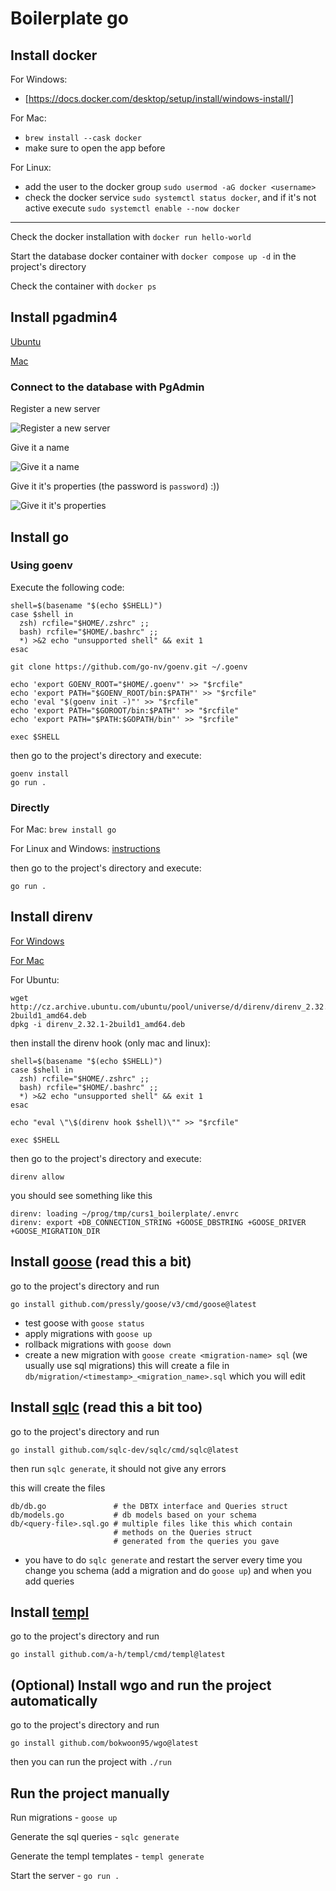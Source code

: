 # Boilerplate go

## Install docker

For Windows:
- [https://docs.docker.com/desktop/setup/install/windows-install/]

For Mac:
- `brew install --cask docker`
- make sure to open the app before 

For Linux:
- add the user to the docker group `sudo usermod -aG docker <username>`
- check the docker service `sudo systemctl status docker`, and if it's not active execute `sudo systemctl enable --now docker`

---

Check the docker installation with `docker run hello-world`

Start the database docker container with `docker compose up -d` in the project's directory

Check the container with `docker ps`

## Install pgadmin4

[Ubuntu](https://www.pgadmin.org/download/pgadmin-4-apt/)

[Mac](https://formulae.brew.sh/cask/pgadmin4)

### Connect to the database with PgAdmin

Register a new server

![ Register a new server ](readme/pgadmin_register_server.png)

Give it a name

![ Give it a name ](readme/pgadmin_register_server_name.png)

Give it it's properties (the password is `password`) :))

![ Give it it's properties ](readme/pgadmin_register_server_properties.png)

## Install go

### Using goenv

Execute the following code:
```
shell=$(basename "$(echo $SHELL)") 
case $shell in
  zsh) rcfile="$HOME/.zshrc" ;;
  bash) rcfile="$HOME/.bashrc" ;;
  *) >&2 echo "unsupported shell" && exit 1
esac

git clone https://github.com/go-nv/goenv.git ~/.goenv

echo 'export GOENV_ROOT="$HOME/.goenv"' >> "$rcfile"
echo 'export PATH="$GOENV_ROOT/bin:$PATH"' >> "$rcfile"
echo 'eval "$(goenv init -)"' >> "$rcfile"
echo 'export PATH="$GOROOT/bin:$PATH"' >> "$rcfile"
echo 'export PATH="$PATH:$GOPATH/bin"' >> "$rcfile"

exec $SHELL
```

then go to the project's directory and execute:
```
goenv install
go run .
```

### Directly

For Mac: `brew install go`

For Linux and Windows: [instructions](https://go.dev/doc/install#install)

then go to the project's directory and execute:
```
go run .
```

## Install direnv 

[For Windows]( https://gist.github.com/rmtuckerphx/4ace28c1605300462340ffa7b7001c6d )

[For Mac]( https://formulae.brew.sh/formula/direnv )

For Ubuntu:
```
wget http://cz.archive.ubuntu.com/ubuntu/pool/universe/d/direnv/direnv_2.32.1-2build1_amd64.deb
dpkg -i direnv_2.32.1-2build1_amd64.deb
```

then install the direnv hook (only mac and linux):
```
shell=$(basename "$(echo $SHELL)") 
case $shell in
  zsh) rcfile="$HOME/.zshrc" ;;
  bash) rcfile="$HOME/.bashrc" ;;
  *) >&2 echo "unsupported shell" && exit 1
esac

echo "eval \"\$(direnv hook $shell)\"" >> "$rcfile"

exec $SHELL
```

then go to the project's directory and execute:
```
direnv allow
```
you should see something like this
```
direnv: loading ~/prog/tmp/curs1_boilerplate/.envrc                    
direnv: export +DB_CONNECTION_STRING +GOOSE_DBSTRING +GOOSE_DRIVER +GOOSE_MIGRATION_DIR
```

## Install [goose](https://github.com/pressly/goose) (read this a bit)

go to the project's directory and run
```
go install github.com/pressly/goose/v3/cmd/goose@latest
```

- test goose with `goose status`
- apply migrations with `goose up`
- rollback migrations with `goose down`
- create a new migration with `goose create <migration-name> sql` (we usually use sql migrations)
  this will create a file in `db/migration/<timestamp>_<migration_name>.sql` which you will edit
  

## Install [sqlc](https://docs.sqlc.dev/en/latest) (read this a bit too)

go to the project's directory and run
```
go install github.com/sqlc-dev/sqlc/cmd/sqlc@latest
```

then run `sqlc generate`, it should not give any errors

this will create the files
```
db/db.go               # the DBTX interface and Queries struct
db/models.go           # db models based on your schema
db/<query-file>.sql.go # multiple files like this which contain 
                       # methods on the Queries struct
                       # generated from the queries you gave
```

- you have to do `sqlc generate` and restart the server every time
  you change you schema (add a migration and do `goose up`) and when you
  add queries

## Install [templ](https://templ.guide/)

go to the project's directory and run
```
go install github.com/a-h/templ/cmd/templ@latest
```

## (Optional) Install wgo and run the project automatically

go to the project's directory and run
```
go install github.com/bokwoon95/wgo@latest
```
then you can run the project with `./run`

## Run the project manually

Run migrations - `goose up`

Generate the sql queries - `sqlc generate`

Generate the templ templates - `templ generate`

Start the server - `go run .`

